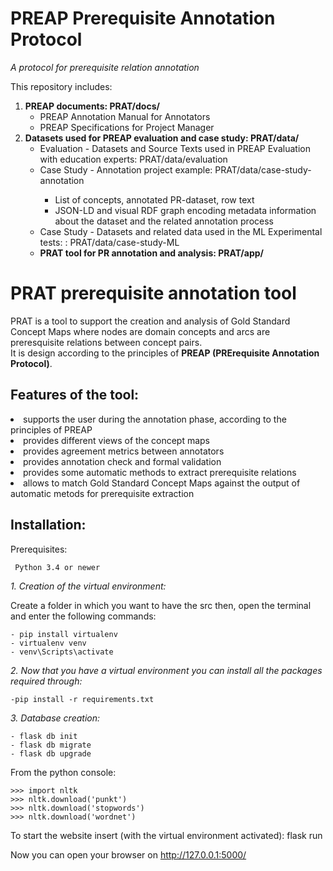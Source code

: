 # PREAP Prerequisite Annotation Protocol 
<i>A protocol for prerequisite relation annotation</i>

This repository includes:
<ol>
	<li> <b>PREAP documents: <href="https://github.com/IntAIEdu/PRAT/tree/main/docs">PRAT/docs/</a></b>
<ul> 
<li>PREAP Annotation Manual for Annotators
<li>PREAP Specifications for Project Manager
</ul>

<li> <b>Datasets used for PREAP evaluation and case study: <href="https://github.com/IntAIEdu/PRAT/tree/main/data">PRAT/data/</a></b>
<ul> 
<li>Evaluation - Datasets and Source Texts used in PREAP Evaluation with education experts: <href="https://github.com/IntAIEdu/PRAT/tree/main/data/evaluation">PRAT/data/evaluation</a>
<li>Case Study - Annotation project example: <href="https://github.com/IntAIEdu/PRAT/tree/main/data/case-study-annotation">PRAT/data/case-study-annotation</a>
<ul>
<li>List of concepts, annotated PR-dataset, row text
<li>JSON-LD and visual RDF graph encoding metadata information about the
dataset and the related annotation process
</ul>
<li> Case Study - Datasets and related data used in the ML Experimental tests: : <href="https://github.com/IntAIEdu/PRAT/tree/main/data/case-study-ML">PRAT/data/case-study-ML</a>
<li><b> PRAT tool for PR annotation and analysis: <href="https://github.com/IntAIEdu/PRAT/tree/main/app">PRAT/app/</a></b>
</ol>


# PRAT prerequisite annotation tool 
PRAT is a tool to support the creation and analysis of Gold Standard Concept Maps 
where nodes are domain concepts and arcs are preresquisite relations between concept pairs.\
It is design according to the principles of **PREAP (PRErequisite Annotation Protocol)**.

## Features of the tool:
<li>supports the user during the annotation phase, according to the principles of PREAP
<li>provides different views of the concept maps
<li>provides agreement metrics between annotators
<li>provides annotation check and formal validation
<li>provides some  automatic methods to extract prerequisite relations
<li>allows to match Gold Standard Concept Maps against the output of automatic metods for prerequisite extraction


## Installation:
Prerequisites:

	 Python 3.4 or newer


*1. Creation of the virtual environment:*	
    
   Create a folder in which you want to have the src
   then, open the terminal and enter the following commands:
   
    - pip install virtualenv 
    - virtualenv venv       
    - venv\Scripts\activate
    
*2. Now that you have a virtual environment you can install all the packages required through:*

	-pip install -r requirements.txt 
	
*3. Database creation:*

	- flask db init
	- flask db migrate
	- flask db upgrade
  
  From the python console:

    >>> import nltk
    >>> nltk.download('punkt')
    >>> nltk.download('stopwords')
    >>> nltk.download('wordnet')
    

To start the website insert (with the virtual environment activated): flask run 

Now you can open your browser on http://127.0.0.1:5000/


